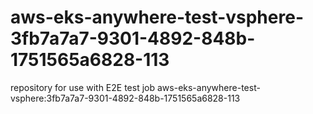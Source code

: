 # aws-eks-anywhere-test-vsphere-3fb7a7a7-9301-4892-848b-1751565a6828-113
repository for use with E2E test job aws-eks-anywhere-test-vsphere:3fb7a7a7-9301-4892-848b-1751565a6828-113
